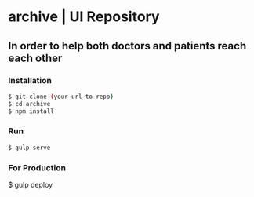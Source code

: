 # archive | UI Repository
## In order to help both doctors and patients reach each other

### Installation
```sh
$ git clone (your-url-to-repo)
$ cd archive
$ npm install
```
### Run
```sh
$ gulp serve
```
### For Production
$ gulp deploy